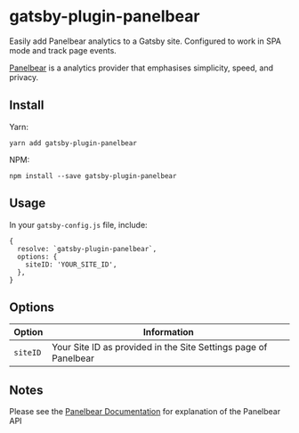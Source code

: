 # gatsby-plugin-panelbear

Easily add Panelbear analytics to a Gatsby site. Configured to work in SPA mode and track page events.

[Panelbear](https://panelbear.com/docs) is a analytics provider that emphasises simplicity, speed, and privacy.

## Install

Yarn:

`yarn add gatsby-plugin-panelbear`

NPM:

`npm install --save gatsby-plugin-panelbear`

## Usage

In your `gatsby-config.js` file, include:

```
{
  resolve: `gatsby-plugin-panelbear`,
  options: {
    siteID: 'YOUR_SITE_ID',
  },
}
```

## Options

| Option   | Information                                                     |
| -------- | --------------------------------------------------------------- |
| `siteID` | Your Site ID as provided in the Site Settings page of Panelbear |

## Notes

Please see the [Panelbear Documentation](https://panelbear.com/docs/) for explanation of the Panelbear API
